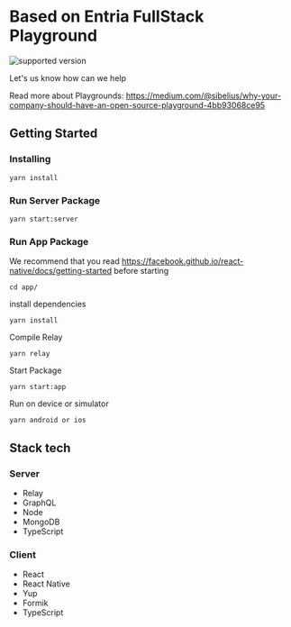 # Based on Entria FullStack Playground
![supported version](https://badgen.net/badge/node/lts/green)

Let's us know how can we help

Read more about Playgrounds: https://medium.com/@sibelius/why-your-company-should-have-an-open-source-playground-4bb93068ce95

## Getting Started

### Installing
```
yarn install
```

### Run Server Package

```
yarn start:server
```

### Run App Package
We recommend that you read https://facebook.github.io/react-native/docs/getting-started before starting
```
cd app/
```
install dependencies

```
yarn install
```

Compile Relay

```
yarn relay
```

Start Package

```
yarn start:app
```

Run on device or simulator

```
yarn android or ios
```

## Stack tech
### Server
- Relay
- GraphQL
- Node
- MongoDB
- TypeScript

### Client
- React
- React Native
- Yup
- Formik
- TypeScript
